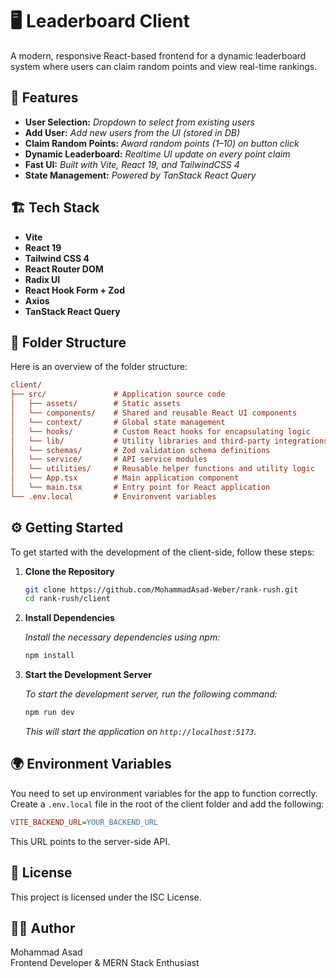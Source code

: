 # 🖥️ Leaderboard Client

A modern, responsive React-based frontend for a dynamic leaderboard system where users can claim random points and view real-time rankings.

## 📌 Features

- **User Selection:** _Dropdown to select from existing users_
- **Add User:** _Add new users from the UI (stored in DB)_
- **Claim Random Points:** _Award random points (1–10) on button click_
- **Dynamic Leaderboard:** _Realtime UI update on every point claim_
- **Fast UI:** _Built with Vite, React 19, and TailwindCSS 4_
- **State Management:** _Powered by TanStack React Query_

## 🏗️ Tech Stack

- **Vite**
- **React 19**
- **Tailwind CSS 4**
- **React Router DOM**
- **Radix UI**
- **React Hook Form + Zod**
- **Axios**
- **TanStack React Query**

## 📂 Folder Structure

Here is an overview of the folder structure:

```ini
client/
├── src/               # Application source code
│   ├── assets/        # Static assets
│   └── components/    # Shared and reusable React UI components
│   └── context/       # Global state management
│   └── hooks/         # Custom React hooks for encapsulating logic
│   └── lib/           # Utility libraries and third-party integrations
│   └── schemas/       # Zod validation schema definitions
│   └── service/       # API service modules
│   └── utilities/     # Reusable helper functions and utility logic
│   └── App.tsx        # Main application component
│   └── main.tsx       # Entry point for React application
└── .env.local         # Environvent variables
```

## ⚙️ Getting Started

To get started with the development of the client-side, follow these steps:

1. **Clone the Repository**

   ```bash
   git clone https://github.com/MohammadAsad-Weber/rank-rush.git
   cd rank-rush/client
   ```

2. **Install Dependencies**

   _Install the necessary dependencies using npm:_

   ```bash
   npm install
   ```

3. **Start the Development Server**

   _To start the development server, run the following command:_

   ```bash
   npm run dev
   ```

    _This will start the application on `http://localhost:5173`._

## 🌍 Environment Variables

You need to set up environment variables for the app to function correctly. Create a `.env.local` file in the root of the client folder and add the following:

```ini
VITE_BACKEND_URL=YOUR_BACKEND_URL
```

This URL points to the server-side API.

## 📃 License

This project is licensed under the ISC License.

## 👨‍💻 Author

Mohammad Asad  
Frontend Developer & MERN Stack Enthusiast
